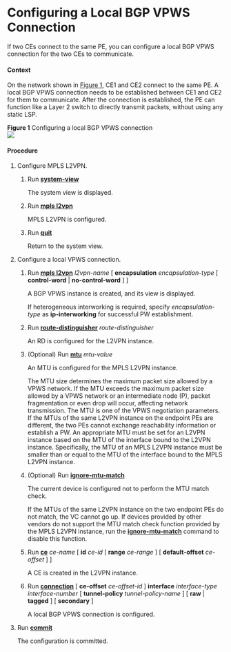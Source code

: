 Configuring a Local BGP VPWS Connection
=======================================

If two CEs connect to the same PE, you can configure a local BGP VPWS connection for the two CEs to communicate.

#### Context

On the network shown in [Figure 1](#EN-US_TASK_0172369809__fig_dc_vrp_vpws_cfg_605501), CE1 and CE2 connect to the same PE. A local BGP VPWS connection needs to be established between CE1 and CE2 for them to communicate. After the connection is established, the PE can function like a Layer 2 switch to directly transmit packets, without using any static LSP.

**Figure 1** Configuring a local BGP VPWS connection  
![](images/fig_dc_vrp_vpws_cfg_605501.png)  


#### Procedure

1. Configure MPLS L2VPN.
   1. Run [**system-view**](cmdqueryname=system-view)
      
      
      
      The system view is displayed.
   2. Run [**mpls l2vpn**](cmdqueryname=mpls+l2vpn)
      
      
      
      MPLS L2VPN is configured.
   3. Run [**quit**](cmdqueryname=quit)
      
      
      
      Return to the system view.
2. Configure a local VPWS connection.
   1. Run [**mpls l2vpn**](cmdqueryname=mpls+l2vpn) *l2vpn-name* [ **encapsulation** *encapsulation-type* [ **control-word** | **no-control-word** ] ]
      
      
      
      A BGP VPWS instance is created, and its view is displayed.
      
      
      
      If heterogeneous interworking is required, specify *encapsulation-type* as **ip-interworking** for successful PW establishment.
   2. Run [**route-distinguisher**](cmdqueryname=route-distinguisher) *route-distinguisher*
      
      
      
      An RD is configured for the L2VPN instance.
   3. (Optional) Run [**mtu**](cmdqueryname=mtu) *mtu-value*
      
      
      
      An MTU is configured for the MPLS L2VPN instance.
      
      
      
      The MTU size determines the maximum packet size allowed by a VPWS network. If the MTU exceeds the maximum packet size allowed by a VPWS network or an intermediate node (P), packet fragmentation or even drop will occur, affecting network transmission. The MTU is one of the VPWS negotiation parameters. If the MTUs of the same L2VPN instance on the endpoint PEs are different, the two PEs cannot exchange reachability information or establish a PW. An appropriate MTU must be set for an L2VPN instance based on the MTU of the interface bound to the L2VPN instance. Specifically, the MTU of an MPLS L2VPN instance must be smaller than or equal to the MTU of the interface bound to the MPLS L2VPN instance.
   4. (Optional) Run [**ignore-mtu-match**](cmdqueryname=ignore-mtu-match)
      
      
      
      The current device is configured not to perform the MTU match check.
      
      
      
      If the MTUs of the same L2VPN instance on the two endpoint PEs do not match, the VC cannot go up. If devices provided by other vendors do not support the MTU match check function provided by the MPLS L2VPN instance, run the [**ignore-mtu-match**](cmdqueryname=ignore-mtu-match) command to disable this function.
   5. Run [**ce**](cmdqueryname=ce) *ce-name* [ **id** *ce-id* [ **range** *ce-range* ] [ **default-offset** *ce-offset* ] ]
      
      
      
      A CE is created in the L2VPN instance.
   6. Run [**connection**](cmdqueryname=connection) [ **ce-offset** *ce-offset-id* ] **interface** *interface-type* *interface-number* [ **tunnel-policy** *tunnel-policy-name* ] [ **raw** | **tagged** ] [ **secondary** ]
      
      
      
      A local BGP VPWS connection is configured.
3. Run [**commit**](cmdqueryname=commit)
   
   
   
   The configuration is committed.
